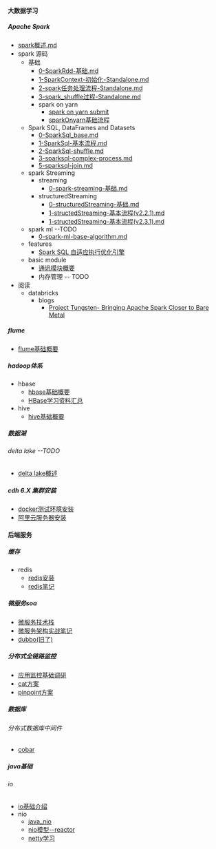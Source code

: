 #### 大数据学习
##### Apache Spark
-   [spark概述.md](learn/framework/bigdata/spark/spark概述.md)
-   spark 源码
    +   基础
        *   [0-SparkRdd-基础.md](learn/framework/bigdata/spark/源码/基础/0-SparkRdd.md)
        *   [1-SparkContext-初始化-Standalone.md](learn/framework/bigdata/spark/源码/基础/1-SparkContext-初始化-Standalone.md)
        *   [2-spark任务处理流程-Standalone.md](learn/framework/bigdata/spark/源码/基础/2-spark任务处理流程-Standalone.md)
        *   [3-spark_shuffle过程-Standalone.md](learn/framework/bigdata/spark/源码/基础/3-spark_shuffle过程-Standalone.md)
        *   spark on yarn
            *   [spark on yarn submit](learn/framework/bigdata/spark/源码/基础/spark-submit.md)
            *   [sparkOnyarn基础流程](learn/framework/bigdata/spark/源码/基础/sparkOnYarn/sparkOnYarn基础流程.md)
    +   Spark SQL, DataFrames and Datasets 
        *   [0-SparkSql_base.md](learn/framework/bigdata/spark/源码/sql/0-SparkSql_base.md)  
        *   [1-SparkSql-基本流程.md](learn/framework/bigdata/spark/源码/sql/1-SparkSql-基本流程.md)    
        *   [2-SparkSql-shuffle.md](learn/framework/bigdata/spark/源码/sql/2-SparkSql-shuffle.md)   
        *   [3-sparksql-complex-process.md](learn/framework/bigdata/spark/源码/sql/3-sparksql-complex-process.md)   
        *   [5-sparksql-join.md](learn/framework/bigdata/spark/源码/sql/5-sparksql-join.md)
    +   spark Streaming
        *   streaming
            -   [0-spark-streaming-基础.md](learn/framework/bigdata/spark/源码/streaming/0-spark-streaming-base.md) 
        *   structuredStreaming
            *   [0-structuredStreaming-基础.md](learn/framework/bigdata/spark/源码/StructuredStreaming/0-structuredStreaming-base.md) 
            *   [1-structedStreaming-基本流程(v2.2.1).md](learn/framework/bigdata/spark/源码/StructuredStreaming/1-structedStreaming-基本流程(2.2.1).md)  
            *   [1-structedStreaming-基本流程(v2.3.1).md](learn/framework/bigdata/spark/源码/StructuredStreaming/1-structedStreaming-基本流程(2.3.1).md) 
    +   spark ml  --TODO
        +   [0-spark-ml-base-algorithm.md](learn/framework/bigdata/spark/源码/ml/0-spark-ml-base-algorithm.md)
    +   features
        +   [Spark SQL 自适应执行优化引擎 ](learn/framework/bigdata/spark/源码/features/SparkSQL自适应执行优化引擎.md)
    +   basic module
        +   [通讯模块概要](learn/framework/bigdata/spark/源码/基础/通讯模块/spark通讯模块.md)
        +   内存管理 -- TODO
-   阅读
    +   databricks
        *   blogs
            -   [Project Tungsten- Bringing Apache Spark Closer to Bare Metal](learn/framework/bigdata/spark/官网/databricks/blogs/Project_Tungsten_Bringing_Apache_Spark_Closer_to_Bare_Metal.md)

##### flume
*   [flume基础概要](learn/framework/bigdata/flume/flume.md)

#####   hadoop体系
*   hbase
    *   [hbase基础概要](learn/framework/bigdata/hadoop/hbase/hbase.md)
    *   [HBase学习资料汇总](learn/framework/bigdata/hadoop/hbase/HBase全网最佳学习资料汇总笔记.md)
*   hive
    *   [hive基础概要](learn/framework/bigdata/hadoop/hive/hive.md)


#####  数据湖
######  delta lake --TODO
*   [delta lake概述](learn/framework/bigdata/DeltaLake/DeltaLake.md)

#####   cdh 6.X 集群安装
*   [docker测试环境安装](learn/framework/bigdata/集群安装/cdh/ClusterInstall.md)
*   [阿里云服务器安装](learn/framework/bigdata/集群安装/cdh/cdh阿里云安装.md)




#### 后端服务

#####  缓存
* redis
  * [redis安装](learn/framework/cache/redis/redis_install.md)
  * [redis笔记](learn/framework/cache/redis/redis.md)

##### 微服务soa

* [微服务技术栈](learn/framework/soa/微服务技术栈.md)
* [微服务架构实战笔记](learn/framework/soa/微服务架构实战/微服务架构note.md)
* [dubbo(旧了)](learn/framework/soa/dubbo/dubbo.md)

#####  分布式全链路监控

* [应用监控基础调研](learn/framework/monitor/应用监控.md)
* [cat方案](learn/framework/monitor/cat.md)
* [pinpoint方案](learn/framework/monitor/pinpoint.md)


#####     数据库
######    分布式数据库中间件
*   [cobar](learn/framework/database/cobar/cobar_note.md)


#####   java基础
######  io
*   [io基础介绍](learn/language/java/base/io/io.md)
*   nio
    *   [java_nio](learn/language/java/base/io/Java_NIO.md)
    *   [nio模型--reactor](learn/language/java/base/io/nio框架/nio模型.md)
    *   [netty学习](learn/language/java/base/io/nio框架/netty.md)

